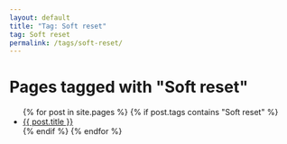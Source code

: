 ```yaml
---
layout: default
title: "Tag: Soft reset"
tag: Soft reset
permalink: /tags/soft-reset/
---
```

<h1>Pages tagged with "Soft reset"</h1>
<ul>
{% for post in site.pages %}
  {% if post.tags contains "Soft reset" %}
  <li><a href="{{ post.url }}">{{ post.title }}</a></li>
  {% endif %}
{% endfor %}
</ul>
